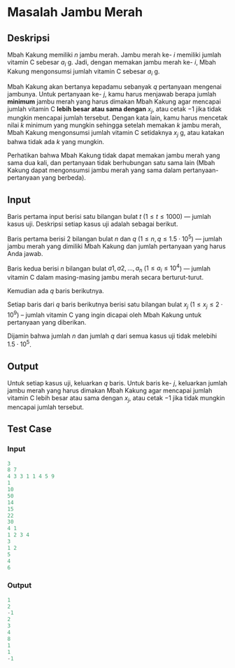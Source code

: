 # Masalah Jambu Merah
## Deskripsi
Mbah Kakung memiliki $n$ jambu merah. Jambu merah ke- $i$ memiliki jumlah vitamin C sebesar $a_i$ g. Jadi, dengan memakan jambu merah ke- $i$, Mbah Kakung mengonsumsi jumlah vitamin C sebesar $a_i$ g.<br>

Mbah Kakung akan bertanya kepadamu sebanyak $q$ pertanyaan mengenai jambunya. Untuk pertanyaan ke- $j$, kamu harus menjawab berapa jumlah **minimum** jambu merah yang harus dimakan Mbah Kakung agar mencapai jumlah vitamin C **lebih besar atau sama dengan** $x_j$, atau cetak $-1$ jika tidak mungkin mencapai jumlah tersebut. Dengan kata lain, kamu harus mencetak nilai $k$ minimum yang mungkin sehingga setelah memakan $k$ jambu merah, Mbah Kakung mengonsumsi jumlah vitamin C setidaknya $x_j$ g, atau katakan bahwa tidak ada $k$ yang mungkin.<br>

Perhatikan bahwa Mbah Kakung tidak dapat memakan jambu merah yang sama dua kali, dan pertanyaan tidak berhubungan satu sama lain (Mbah Kakung dapat mengonsumsi jambu merah yang sama dalam pertanyaan-pertanyaan yang berbeda).<br>

## Input
Baris pertama input berisi satu bilangan bulat $t$ ($1≤t≤1000$) — jumlah kasus uji. Deskripsi setiap kasus uji adalah sebagai berikut.<br>

Baris pertama berisi 2 bilangan bulat $n$ dan $q$ ($1≤n,q≤1.5⋅10^5$) — jumlah jambu merah yang dimiliki Mbah Kakung dan jumlah pertanyaan yang harus Anda jawab.

Baris kedua berisi $n$ bilangan bulat $a1,a2,…,a_n$ ($1≤a_i≤10^4$) — jumlah vitamin C dalam masing-masing jambu merah secara berturut-turut.

Kemudian ada $q$ baris berikutnya.

Setiap baris dari $q$ baris berikutnya berisi satu bilangan bulat $x_j$ ($1≤x_j≤2⋅10^9$) – jumlah vitamin C yang ingin dicapai oleh Mbah Kakung untuk pertanyaan yang diberikan.

Dijamin bahwa jumlah $n$ dan jumlah $q$ dari semua kasus uji tidak melebihi $1.5⋅10^5$.

## Output
Untuk setiap kasus uji, keluarkan $q$ baris. Untuk baris ke- $j$, keluarkan jumlah jambu merah yang harus dimakan Mbah Kakung agar mencapai jumlah vitamin C lebih besar atau sama dengan $x_j$, atau cetak $-1$ jika tidak mungkin mencapai jumlah tersebut.

## Test Case
### Input
```cpp
3
8 7
4 3 3 1 1 4 5 9
1
10
50
14
15
22
30
4 1
1 2 3 4
3
1 2
5
4
6
```

### Output
```cpp
1
2
-1
2
3
4
8
1
1
-1
```
